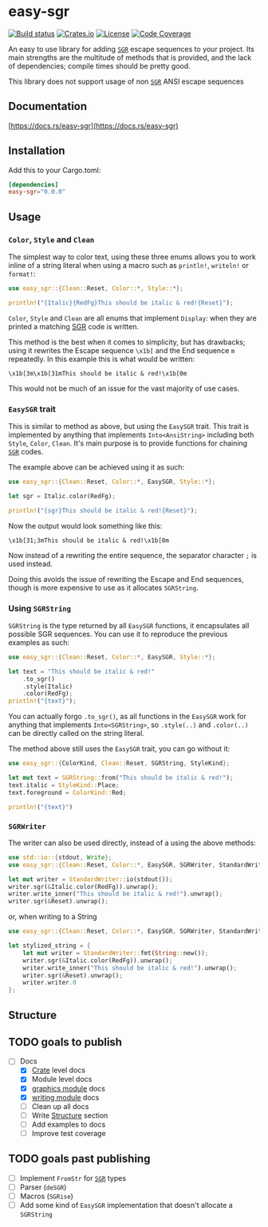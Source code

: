 # easy-sgr

[![Build status](https://github.com/4lineclear/easy-sgr/actions/workflows/rust.yml/badge.svg)](https://github.com/4lineclear/easy-sgr/actions) [![Crates.io](https://img.shields.io/crates/v/easy-sgr)](https://crates.io/crates/easy-sgr) [![License](https://img.shields.io/crates/l/easy-sgr)](https://github.com/4lineclear/easy-sgr/blob/main/LICENSE) [![Code Coverage](https://codecov.io/gh/4lineclear/easy-sgr/branch/main/graph/badge.svg?token=0Q30XAW0PV)](https://codecov.io/gh/4lineclear/easy-sgr)

An easy to use library for adding [`SGR`][SGR] escape sequences to your project.
Its main strengths are the multitude of methods that is provided, and the
lack of dependencies; compile times should be pretty good.

This library does not support usage of non [`SGR`][SGR] ANSI escape sequences

## Documentation

[https://docs.rs/easy-sgr](https://docs.rs/easy-sgr)

## Installation

Add this to your Cargo.toml:

```toml
[dependencies]
easy-sgr="0.0.0"
```

## Usage

### `Color`, `Style` and `Clean`

The simplest way to color text, using these three enums allows you to
work inline of a string literal when using a macro such as
`println!`, `writeln!` or `format!`:

```rust
use easy_sgr::{Clean::Reset, Color::*, Style::*};

println!("{Italic}{RedFg}This should be italic & red!{Reset}");
```

`Color`, `Style` and `Clean` are all enums that implement `Display`: when they
are printed a matching [SGR][SGR] code is written.

This method is the best when it comes to simplicity, but has drawbacks;
using it rewrites the Escape sequence `\x1b[` and the End sequence `m` repeatedly.
In this example this is what would be written:

```plain
\x1b[3m\x1b[31mThis should be italic & red!\x1b[0m
```

This would not be much of an issue for the vast majority of use cases.

### `EasySGR` trait

This is similar to method as above, but using the `EasySGR` trait.
This trait is implemented by anything that implements `Into<AnsiString>` including both `Style`, `Color`, `Clean`.
It's main purpose is to provide functions for chaining [`SGR`][SGR] codes.

The example above can be achieved using it as such:

```rust
use easy_sgr::{Clean::Reset, Color::*, EasySGR, Style::*};

let sgr = Italic.color(RedFg);

println!("{sgr}This should be italic & red!{Reset}");
```

Now the output would look something like this:

```plain
\x1b[31;3mThis should be italic & red!\x1b[0m
```

Now instead of a rewriting the entire sequence,
the separator character `;` is used instead.

Doing this avoids the issue of rewriting the Escape and End sequences,
though is more expensive to use as it allocates `SGRString`.

### Using `SGRString`

`SGRString` is the type returned by all `EasySGR` functions, it encapsulates all
possible SGR sequences. You can use it to reproduce the previous examples as such:

```rust
use easy_sgr::{Clean::Reset, Color::*, EasySGR, Style::*};

let text = "This should be italic & red!"
    .to_sgr()
    .style(Italic)
    .color(RedFg);
println!("{text}");
```

You can actually forgo `.to_sgr()`, as all functions in the `EasySGR`
work for anything that implements `Into<SGRString>`, so `.style(..)` and
`.color(..)` can be directly called on the string literal.

The method above still uses the `EasySGR` trait, you can go without it:

```rust
use easy_sgr::{ColorKind, Clean::Reset, SGRString, StyleKind};

let mut text = SGRString::from("This should be italic & red!");
text.italic = StyleKind::Place;
text.foreground = ColorKind::Red;

println!("{text}")
```

### `SGRWriter`

The writer can also be used directly, instead of a using the above methods:

```rust
use std::io::{stdout, Write};
use easy_sgr::{Clean::Reset, Color::*, EasySGR, SGRWriter, StandardWriter, Style::*};

let mut writer = StandardWriter::io(stdout());
writer.sgr(&Italic.color(RedFg)).unwrap();
writer.write_inner("This should be italic & red!").unwrap();
writer.sgr(&Reset).unwrap();
```

or, when writing to a String

```rust
use easy_sgr::{Clean::Reset, Color::*, EasySGR, SGRWriter, StandardWriter, Style::*};

let stylized_string = {
    let mut writer = StandardWriter::fmt(String::new());
    writer.sgr(&Italic.color(RedFg)).unwrap();
    writer.write_inner("This should be italic & red!").unwrap();
    writer.sgr(&Reset).unwrap();
    writer.writer.0
};
```

## Structure

<!-- - Style
    - Encapsulates the different styles you can add to a string:
        - Reset
        - Bold
        - Dim
        - Italic
        - Underline
        - Blinking
        - Inverse
        - Hidden
        - Strikethrough
    - Also includes matching variants to undo these styles
- Color
    - Encapsulates different ways to color text
        - A set of standard colors
        - An 8 bit color representation
        - A RGB color representation
        - A Default variant
- SGRString -->

[SGR]: https://en.wikipedia.org/wiki/ANSI_escape_code#SGR

## TODO goals to publish

- [ ] Docs
    - [x] [Crate](src/lib.rs) level docs
    - [x] Module level docs
    - [x] [graphics module](src/graphics/mod.rs) docs
    - [x] [writing module](src/writing.rs) docs
    - [ ] Clean up all docs
    - [ ] Write [Structure](#structure) section
    - [ ] Add examples to docs
    - [ ] Improve test coverage

## TODO goals past publishing

- [ ] Implement `FromStr` for [`SGR`][SGR] types
- [ ] Parser (`deSGR`)
- [ ] Macros (`SGRise`)
- [ ] Add some kind of `EasySGR` implementation that doesn't allocate a `SGRString`
